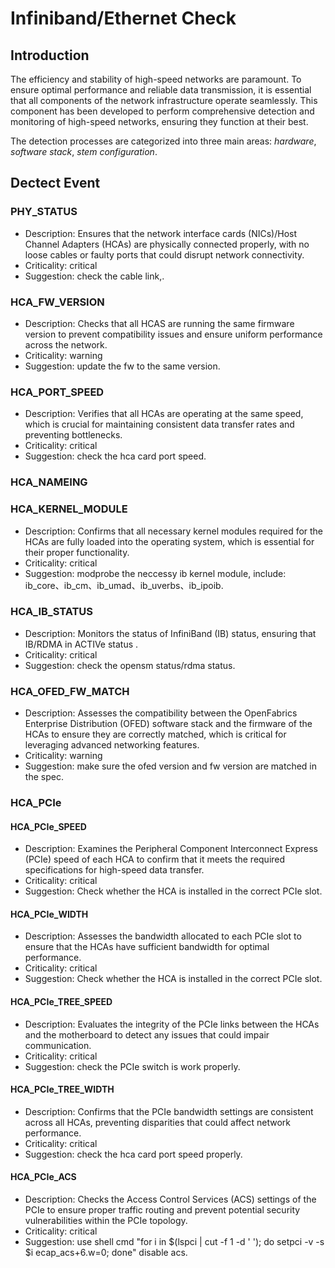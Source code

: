 # Infiniband/Ethernet Check

## Introduction
The efficiency and stability of high-speed networks are paramount. To ensure optimal performance and reliable data transmission, it is essential that all components of the network infrastructure operate seamlessly. This component has been developed to perform comprehensive detection and monitoring of high-speed networks, ensuring they function at their best.

The detection processes are categorized into three main areas: *hardware*, *software stack*, *stem configuration*.

## Dectect Event
### PHY_STATUS
- Description: Ensures that the network interface cards (NICs)/Host Channel Adapters (HCAs) are physically connected properly, with no loose cables or faulty ports that could disrupt network connectivity.
- Criticality: critical
- Suggestion: check the cable link,.

### HCA_FW_VERSION
- Description: Checks that all HCAS are running the same firmware version to prevent compatibility issues and ensure uniform performance across the network.
- Criticality: warning
- Suggestion: update the fw to the same version.

### HCA_PORT_SPEED
- Description: Verifies that all HCAs are operating at the same speed, which is crucial for maintaining consistent data transfer rates and preventing bottlenecks.
- Criticality: critical
- Suggestion: check the hca card port speed.

### HCA_NAMEING
### HCA_KERNEL_MODULE
- Description: Confirms that all necessary kernel modules required for the HCAs are fully loaded into the operating system, which is essential for their proper functionality.
- Criticality: critical
- Suggestion: modprobe the neccessy ib kernel module, include: ib_core、ib_cm、ib_umad、ib_uverbs、ib_ipoib.

### HCA_IB_STATUS
- Description: Monitors the status of InfiniBand (IB) status, ensuring that IB/RDMA in ACTIVe status .
- Criticality: critical
- Suggestion: check the opensm status/rdma status.

### HCA_OFED_FW_MATCH
- Description: Assesses the compatibility between the OpenFabrics Enterprise Distribution (OFED) software stack and the firmware of the HCAs to ensure they are correctly matched, which is critical for leveraging advanced networking features.
- Criticality: warning
- Suggestion: make sure the ofed version and fw version are matched in the spec.

### HCA_PCIe
#### HCA_PCIe_SPEED
- Description: Examines the Peripheral Component Interconnect Express (PCIe) speed of each HCA to confirm that it meets the required specifications for high-speed data transfer.
- Criticality: critical
- Suggestion: Check whether the HCA is installed in the correct PCIe slot.

#### HCA_PCIe_WIDTH
- Description: Assesses the bandwidth allocated to each PCIe slot to ensure that the HCAs have sufficient bandwidth for optimal performance.
- Criticality: critical
- Suggestion: Check whether the HCA is installed in the correct PCIe slot.

#### HCA_PCIe_TREE_SPEED
- Description: Evaluates the integrity of the PCIe links between the HCAs and the motherboard to detect any issues that could impair communication.
- Criticality: critical
- Suggestion: check the PCIe switch is work properly.

#### HCA_PCIe_TREE_WIDTH
- Description: Confirms that the PCIe bandwidth settings are consistent across all HCAs, preventing disparities that could affect network performance.
- Criticality: critical
- Suggestion: check the hca card port speed properly.

#### HCA_PCIe_ACS
- Description: Checks the Access Control Services (ACS) settings of the PCIe to ensure proper traffic routing and prevent potential security vulnerabilities within the PCIe topology.
- Criticality: critical
- Suggestion: use shell cmd "for i in $(lspci | cut -f 1 -d ' '); do setpci -v -s $i ecap_acs+6.w=0; done" disable acs.